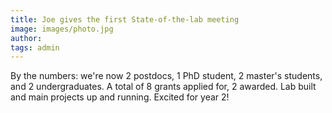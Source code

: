 ```yaml
---
title: Joe gives the first State-of-the-lab meeting
image: images/photo.jpg
author:
tags: admin
---
```


By the numbers: we're now 2 postdocs, 1 PhD student, 2 master's students, and 2 undergraduates. A total of 8 grants applied for, 2 awarded. Lab built and main projects up and running. Excited for year 2!